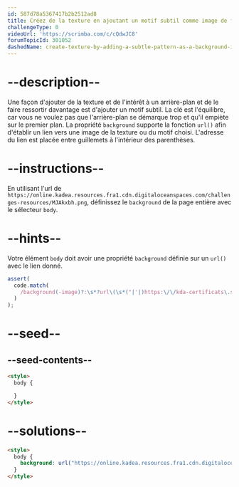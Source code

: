 ```yaml
---
id: 587d78a5367417b2b2512ad8
title: Créez de la texture en ajoutant un motif subtil comme image de fond
challengeType: 0
videoUrl: 'https://scrimba.com/c/cQdwJC8'
forumTopicId: 301052
dashedName: create-texture-by-adding-a-subtle-pattern-as-a-background-image
---
```


# --description--

Une façon d'ajouter de la texture et de l'intérêt à un arrière-plan et de le faire ressortir davantage est d'ajouter un motif subtil. La clé est l'équilibre, car vous ne voulez pas que l'arrière-plan se démarque trop et qu'il empiète sur le premier plan. La propriété `background` supporte la fonction `url()` afin d'établir un lien vers une image de la texture ou du motif choisi. L'adresse du lien est placée entre guillemets à l'intérieur des parenthèses.

# --instructions--

En utilisant l'url de `https://online.kadea.resources.fra1.cdn.digitaloceanspaces.com/challenges-resources/MJAkxbh.png`, définissez le `background` de la page entière avec le sélecteur `body`.

# --hints--

Votre élément `body` doit avoir une propriété `background` définie sur un `url()` avec le lien donné.

```js
assert(
  code.match(
    /background(-image)?:\s*?url\(\s*("|'|)https:\/\/kda-certificats\.s3\.eu-west-3\.amazonaws\.com\/MJ_Akxbh_86aa6354ff\.png\?111509\.39999997616\2\s*\)/gi
  )
);
```

# --seed--

## --seed-contents--

```html
<style>
  body {

  }
</style>
```

# --solutions--

```html
<style>
  body {
    background: url("https://online.kadea.resources.fra1.cdn.digitaloceanspaces.com/challenges-resources/MJAkxbh.png");
  }
</style>
```
